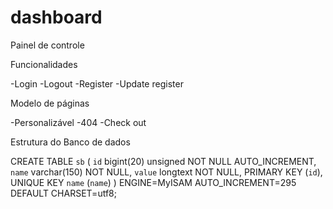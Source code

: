 # dashboard
Painel de controle

Funcionalidades 

-Login -Logout -Register -Update register 

Modelo de páginas 

-Personalizável -404 -Check out

Estrutura do Banco de dados

CREATE TABLE `sb` (
  `id` bigint(20) unsigned NOT NULL AUTO_INCREMENT,
  `name` varchar(150) NOT NULL,
  `value` longtext NOT NULL,
  PRIMARY KEY (`id`),
  UNIQUE KEY `name` (`name`)
) ENGINE=MyISAM AUTO_INCREMENT=295 DEFAULT CHARSET=utf8;


